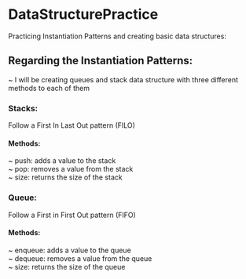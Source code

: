 # DataStructurePractice
Practicing Instantiation Patterns and creating basic data structures:

## Regarding the Instantiation Patterns: 
~ I will be creating queues and stack data structure with three different methods to each of them

### Stacks: <br />
Follow a First In Last Out pattern (FILO) <br />
  #### Methods: <br />
  ~ push: adds a value to the stack <br />
  ~ pop: removes a value from the stack <br />
  ~ size: returns the size of the stack <br />

### Queue:
Follow a First in First Out pattern (FIFO) <br />
  #### Methods: <br />
  ~ enqueue: adds a value to the queue <br />
  ~ dequeue: removes a value from the queue <br />
  ~ size: returns the size of the queue

